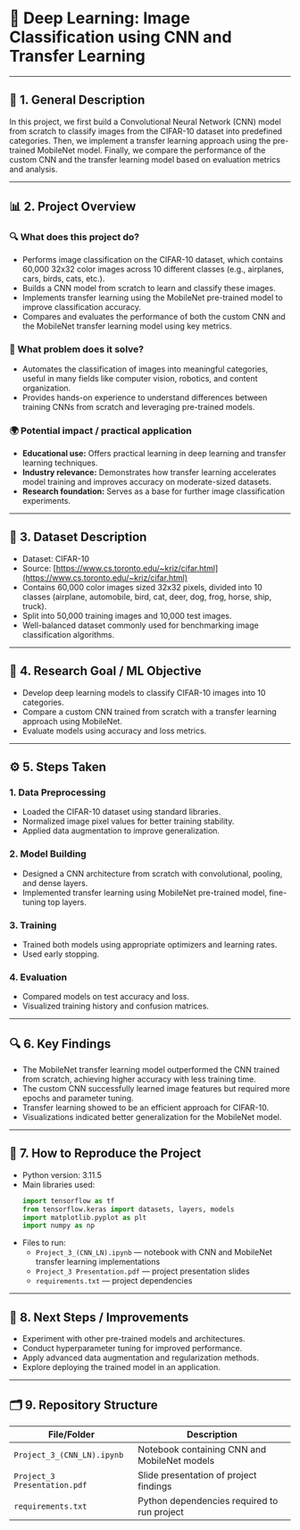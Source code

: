 # 📸 Deep Learning: Image Classification using CNN and Transfer Learning

---

## 📌 1. General Description

In this project, we first build a Convolutional Neural Network (CNN) model from scratch to classify images from the CIFAR-10 dataset into predefined categories. Then, we implement a transfer learning approach using the pre-trained MobileNet model. Finally, we compare the performance of the custom CNN and the transfer learning model based on evaluation metrics and analysis.

---

## 📊 2. Project Overview

### 🔍 What does this project do?

- Performs image classification on the CIFAR-10 dataset, which contains 60,000 32x32 color images across 10 different classes (e.g., airplanes, cars, birds, cats, etc.).
- Builds a CNN model from scratch to learn and classify these images.
- Implements transfer learning using the MobileNet pre-trained model to improve classification accuracy.
- Compares and evaluates the performance of both the custom CNN and the MobileNet transfer learning model using key metrics.

### 🎯 What problem does it solve?

- Automates the classification of images into meaningful categories, useful in many fields like computer vision, robotics, and content organization.
- Provides hands-on experience to understand differences between training CNNs from scratch and leveraging pre-trained models.

### 🌍 Potential impact / practical application

- **Educational use:** Offers practical learning in deep learning and transfer learning techniques.
- **Industry relevance:** Demonstrates how transfer learning accelerates model training and improves accuracy on moderate-sized datasets.
- **Research foundation:** Serves as a base for further image classification experiments.

---

## 📁 3. Dataset Description

- Dataset: CIFAR-10  
- Source: [https://www.cs.toronto.edu/~kriz/cifar.html](https://www.cs.toronto.edu/~kriz/cifar.html)  
- Contains 60,000 color images sized 32x32 pixels, divided into 10 classes (airplane, automobile, bird, cat, deer, dog, frog, horse, ship, truck).  
- Split into 50,000 training images and 10,000 test images.  
- Well-balanced dataset commonly used for benchmarking image classification algorithms.  

---

## 🎯 4. Research Goal / ML Objective

- Develop deep learning models to classify CIFAR-10 images into 10 categories.  
- Compare a custom CNN trained from scratch with a transfer learning approach using MobileNet.  
- Evaluate models using accuracy and loss metrics.  

---

## ⚙️ 5. Steps Taken

### 1. Data Preprocessing  
- Loaded the CIFAR-10 dataset using standard libraries.  
- Normalized image pixel values for better training stability.  
- Applied data augmentation to improve generalization.

### 2. Model Building  
- Designed a CNN architecture from scratch with convolutional, pooling, and dense layers.  
- Implemented transfer learning using MobileNet pre-trained model, fine-tuning top layers.

### 3. Training  
- Trained both models using appropriate optimizers and learning rates.  
- Used early stopping.

### 4. Evaluation  
- Compared models on test accuracy and loss.  
- Visualized training history and confusion matrices.

---

## 🔍 6. Key Findings

- The MobileNet transfer learning model outperformed the CNN trained from scratch, achieving higher accuracy with less training time.  
- The custom CNN successfully learned image features but required more epochs and parameter tuning.  
- Transfer learning showed to be an efficient approach for CIFAR-10.  
- Visualizations indicated better generalization for the MobileNet model.

---

## 🧪 7. How to Reproduce the Project

- Python version: 3.11.5  
- Main libraries used:  
  ```python
  import tensorflow as tf
  from tensorflow.keras import datasets, layers, models
  import matplotlib.pyplot as plt
  import numpy as np
- Files to run:  
  - `Project_3_(CNN_LN).ipynb` — notebook with CNN and MobileNet transfer learning implementations  
  - `Project_3 Presentation.pdf` — project presentation slides  
  - `requirements.txt` — project dependencies

---

## 🚀 8. Next Steps / Improvements

- Experiment with other pre-trained models and architectures.  
- Conduct hyperparameter tuning for improved performance.  
- Apply advanced data augmentation and regularization methods.  
- Explore deploying the trained model in an application.

---

## 🗂️ 9. Repository Structure

| File/Folder                  | Description                                  |
|----------------------------- |----------------------------------------------|
| `Project_3_(CNN_LN).ipynb`   | Notebook containing CNN and MobileNet models |
| `Project_3 Presentation.pdf` | Slide presentation of project findings       |
| `requirements.txt`           | Python dependencies required to run project  |

